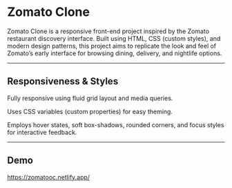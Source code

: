 # Zomato Clone

Zomato Clone is a responsive front-end project inspired by the Zomato restaurant discovery interface.
Built using HTML, CSS (custom styles), and modern design patterns, this project aims to replicate the look and feel of Zomato’s early interface for browsing dining, delivery, and nightlife options.

---

##  Responsiveness & Styles

Fully responsive using fluid grid layout and media queries.

Uses CSS variables (custom properties) for easy theming.

Employs hover states, soft box-shadows, rounded corners, and focus styles for interactive feedback.

---

##  Demo

https://zomatooc.netlify.app/

